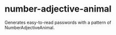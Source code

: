 # number-adjective-animal
Generates easy-to-read passwords with a pattern of NumberAdjectiveAnimal.
